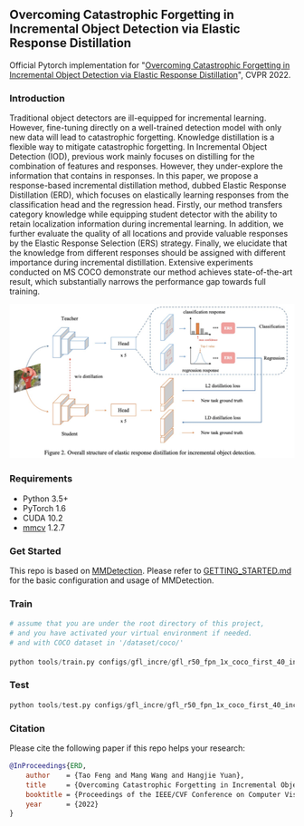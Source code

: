 ## Overcoming Catastrophic Forgetting in Incremental Object Detection via Elastic Response Distillation

Official Pytorch implementation for "[Overcoming Catastrophic Forgetting in Incremental Object Detection via Elastic Response Distillation](https://arxiv.org/abs/2204.02136)", CVPR 2022.

###  Introduction
Traditional object detectors are ill-equipped for incremental learning. However, fine-tuning directly on a well-trained detection model with only new data will lead to catastrophic forgetting. Knowledge distillation is a flexible way to mitigate catastrophic forgetting. In Incremental Object Detection (IOD), previous work mainly focuses on distilling for the combination of features and responses. However, they under-explore the information that contains in responses. In this paper, we propose a response-based incremental distillation method, dubbed Elastic Response Distillation (ERD), which focuses on elastically learning responses from the classification head and the regression head. Firstly, our method transfers category knowledge while equipping student detector with the ability to retain localization information during incremental learning. In addition, we further evaluate the quality of all locations and provide valuable responses by the Elastic Response Selection (ERS) strategy. Finally, we elucidate that the knowledge from different responses should be assigned with different importance during incremental distillation. Extensive experiments conducted on MS COCO demonstrate our method achieves state-of-the-art result, which substantially narrows the performance gap towards full training. 

<p align='left'>
  <img src='figs/framework.jpg' width='721'/>
</p>

### Requirements
- Python 3.5+
- PyTorch 1.6
- CUDA 10.2
- [mmcv](https://github.com/open-mmlab/mmcv) 1.2.7

### Get Started

This repo is based on [MMDetection](https://github.com/open-mmlab/mmdetection). Please refer to [GETTING_STARTED.md](https://github.com/open-mmlab/mmdetection/blob/v2.6.0/docs/get_started.md) for the basic configuration and usage of MMDetection.

### Train
```python
# assume that you are under the root directory of this project,
# and you have activated your virtual environment if needed.
# and with COCO dataset in '/dataset/coco/'

python tools/train.py configs/gfl_incre/gfl_r50_fpn_1x_coco_first_40_incre_last_40_cats.py --work-dir=/model_zoo/mmdet/gfl_incre/first_40_incre_last_40/
```

### Test
```python
python tools/test.py configs/gfl_incre/gfl_r50_fpn_1x_coco_first_40_incre_last_40_cats.py /model_zoo/mmdet/gfl_incre/first_40_incre_last_40/latest.pth 8 --eval bbox --options classwise=True
```

### Citation
Please cite the following paper if this repo helps your research:
```bibtex
@InProceedings{ERD,
    author    = {Tao Feng and Mang Wang and Hangjie Yuan},
    title     = {Overcoming Catastrophic Forgetting in Incremental Object Detection via Elastic Response Distillation},
    booktitle = {Proceedings of the IEEE/CVF Conference on Computer Vision and Pattern Recognition},
    year      = {2022}
}
```
